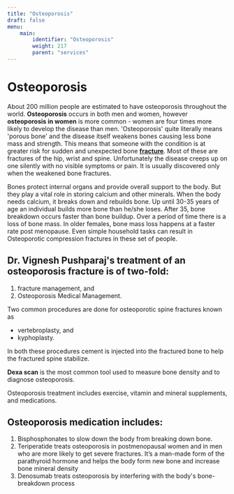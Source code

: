 ```yaml
---
title: "Osteoporosis"
draft: false
menu:
    main:
        identifier: "Osteoporosis"
        weight: 217
        parent: "services"
---
```


# Osteoporosis

About 200 million people are estimated to have osteoporosis throughout the world. **Osteoporosis** occurs in both men and women, however **osteoporosis in women** is more common - women are four times more likely to develop the disease than men. 'Osteoporosis' quite literally means 'porous bone' and the disease itself weakens bones causing less bone mass and strength. This means that someone with the condition is at greater risk for sudden and unexpected bone [**fracture**](/fracture-management). Most of these are fractures of the hip, wrist and spine. Unfortunately the disease creeps up on one silently with no visible symptoms or pain. It is usually discovered only when the weakened bone fractures. 

Bones protect internal organs and provide overall support to the body. But they play a vital role in storing calcium and other minerals. When the body needs calcium, it breaks down and rebuilds bone. Up until 30-35 years of age an individual builds more bone than he/she loses. After 35, bone breakdown occurs faster than bone buildup. Over a period of time there is a loss of bone mass. In older females, bone mass loss happens at a faster rate post menopause. Even simple household tasks can result in Osteoporotic compression fractures in these set of people.

## Dr. Vignesh Pushparaj's treatment of an osteoporosis fracture is of two-fold: 

1. fracture management, and 
2. Osteoporosis Medical Management. 

Two common procedures are done for osteoporotic spine fractures known as 
- vertebroplasty, and 
- kyphoplasty. 

In both these procedures cement is injected into the fractured bone to help the fractured spine stabilize. 

**Dexa scan** is the most common tool used to measure bone density and to diagnose osteoporosis.

Osteoporosis treatment includes exercise, vitamin and mineral supplements, and medications. 

## Osteoporosis medication includes:
1. Bisphosphonates to slow down the body from breaking down bone. 
2. Teriperatide treats osteoporosis in postmenopausal women and in men who are more likely to get severe fractures. It’s a man-made form of the parathyroid hormone and helps the body form new bone and increase bone mineral density
3. Denosumab treats osteoporosis by interfering with the body's bone-breakdown process